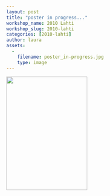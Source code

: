 ```yaml
---
layout: post
title: "poster in progress..."
workshop_name: 2010 Lahti
workshop_slug: 2010-lahti
categories: [2010-lahti]
author: laura 
assets:
  -
    filename: poster_in-progress.jpg
    type: image
---
```

<a href="http://workshops.nodebox.net/2010/wp-content/uploads/poster_in-progress.jpg"><img class="alignnone size-medium wp-image-521" title="poster_in progress" src="http://workshops.nodebox.net/2010/wp-content/uploads/poster_in-progress-214x300.jpg" alt="" width="214" height="300" /></a>
